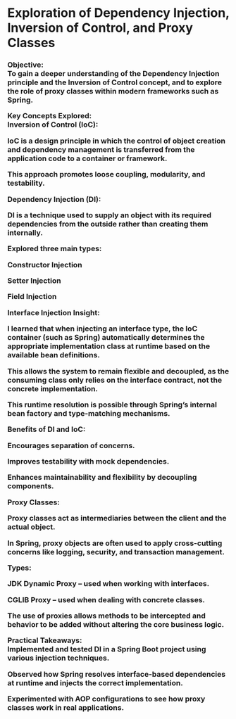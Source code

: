 <h1> Exploration of Dependency Injection, Inversion of Control, and Proxy Classes</h1>
<h3>
Objective:</br>
To gain a deeper understanding of the Dependency Injection principle and the Inversion of Control concept, and to explore the role of proxy classes within modern frameworks such as Spring.</br>

Key Concepts Explored:</br>
Inversion of Control (IoC):</br>

IoC is a design principle in which the control of object creation and dependency management is transferred from the application code to a container or framework.</br>

This approach promotes loose coupling, modularity, and testability.</br>

Dependency Injection (DI):</br>

DI is a technique used to supply an object with its required dependencies from the outside rather than creating them internally.</br>

Explored three main types:</br>

Constructor Injection</br>

Setter Injection</br>

Field Injection</br>

Interface Injection Insight:</br>

I learned that when injecting an interface type, the IoC container (such as Spring) automatically determines the appropriate implementation class at runtime based on the available bean definitions.</br>

This allows the system to remain flexible and decoupled, as the consuming class only relies on the interface contract, not the concrete implementation.</br>

This runtime resolution is possible through Spring’s internal bean factory and type-matching mechanisms.</br>

Benefits of DI and IoC:</br>

Encourages separation of concerns.</br>

Improves testability with mock dependencies.</br>

Enhances maintainability and flexibility by decoupling components.</br>

Proxy Classes:</br>

Proxy classes act as intermediaries between the client and the actual object.</br>

In Spring, proxy objects are often used to apply cross-cutting concerns like logging, security, and transaction management.</br>

Types:</br>

JDK Dynamic Proxy – used when working with interfaces.</br>

CGLIB Proxy – used when dealing with concrete classes.</br>

The use of proxies allows methods to be intercepted and behavior to be added without altering the core business logic.</br>

Practical Takeaways:</br>
Implemented and tested DI in a Spring Boot project using various injection techniques.</br>

Observed how Spring resolves interface-based dependencies at runtime and injects the correct implementation.</br>

Experimented with AOP configurations to see how proxy classes work in real applications.</br>


</h3>